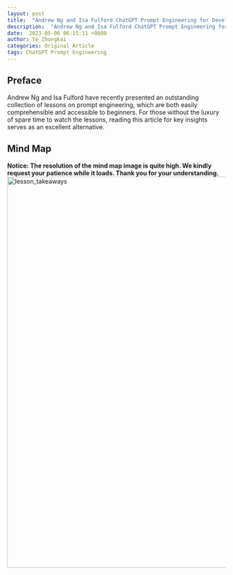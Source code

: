 ```yaml
---
layout: post
title:  "Andrew Ng and Isa Fulford ChatGPT Prompt Engineering for Developers Key takeaways"
description:  "Andrew Ng and Isa Fulford ChatGPT Prompt Engineering for Developers Key takeaways"
date:  2023-05-06 06:15:11 +0800
author: Ye Zhongkai
categories: Original Article
tags: ChatGPT Prompt Engineering 
---
```


## Preface
Andrew Ng and Isa Fulford have recently presented an outstanding collection of lessons on prompt engineering, which are both easily comprehensible and accessible to beginners. For those without the luxury of spare time to watch the lessons, reading this article for key insights serves as an excellent alternative.

## Mind Map
**Notice: The resolution of the mind map image is quite high. We kindly request your patience while it loads. Thank you for your understanding.**
<img src="{{ site.url }}/images/gpt_lesson/lesson_takeaways.png" alt="lesson_takeaways" width="900">

